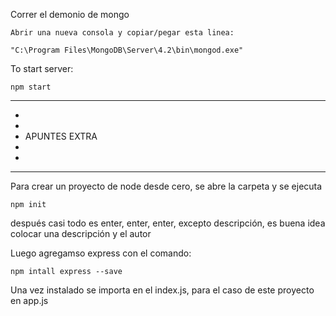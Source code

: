 Correr el demonio de mongo

    Abrir una nueva consola y copiar/pegar esta linea:

    "C:\Program Files\MongoDB\Server\4.2\bin\mongod.exe"

To start server:

    npm start


* * * * * * * * * * * * * * * * * * * * * * * * * * * * * * * * * * * * * * * * * * * * * * * * * * * * * * * * * * * * 
* 
* 
*   APUNTES EXTRA 
* 
* 
* * * * * * * * * * * * * * * * * * * * * * * * * * * * * * * * * * * * * * * * * * * * * * * * * * * * * * * * * * * *  

Para crear un proyecto de node desde cero, se abre la carpeta y se ejecuta

    npm init

después casi todo es enter, enter, enter, excepto descripción, es buena idea colocar una descripción y el autor

Luego agregamso express con el comando:

    npm intall express --save
    
Una vez instalado se importa en el index.js, para el caso de este proyecto en app.js
